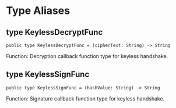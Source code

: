 # Type Aliases

## type KeylessDecryptFunc

```cangjie
public type KeylessDecryptFunc = (cipherText: String) -> String
```

Function: Decryption callback function type for keyless handshake.

## type KeylessSignFunc

```cangjie
public type KeylessSignFunc = (hashValue: String) -> String
```

Function: Signature callback function type for keyless handshake.

